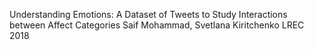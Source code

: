 Understanding Emotions: A Dataset of Tweets to Study
  Interactions between Affect Categories
Saif Mohammad, Svetlana Kiritchenko
LREC 2018

